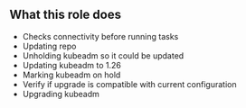 ## What this role does
* Checks connectivity before running tasks
* Updating repo
* Unholding kubeadm so it could be updated
* Updating kubeadm to 1.26
* Marking kubeadm on hold
* Verify if upgrade is compatible with current configuration
* Upgrading kubeadm
